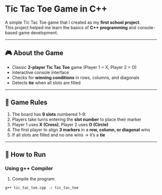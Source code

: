 # Tic Tac Toe Game in C++

A simple Tic Tac Toe game that I created as my **first school project**.  
This project helped me learn the basics of **C++ programming** and console-based game development.

---

## 🎮 About the Game
- Classic **2-player Tic Tac Toe** game (Player 1 = X, Player 2 = O)  
- Interactive console interface  
- Checks for **winning conditions** in rows, columns, and diagonals  
- Detects **tie** when all slots are filled  

---

## 🧩 Game Rules
1. The board has **9 slots** numbered 1–9:
2. Players take turns entering the **slot number** to place their marker  
3. Player 1 uses **X (Cross)**, Player 2 uses **O (Circle)**  
4. The first player to align **3 markers** in a **row, column, or diagonal** wins  
5. If all slots are filled and no one wins → it’s a **tie**

---

## 🚀 How to Run

### Using g++ Compiler
1. Compile the program:
```bash
g++ tic_tac_toe.cpp -o tic_tac_toe


